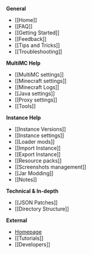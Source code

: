 **General**

* [[Home]]
* [[FAQ]]
* [[Getting Started]]
* [[Feedback]]
* [[Tips and Tricks]]
* [[Troubleshooting]]

**MultiMC Help**

* [[MultiMC settings]]
* [[Minecraft settings]]
* [[Minecraft Logs]]
* [[Java settings]]
* [[Proxy settings]]
* [[Tools]]

**Instance Help**

* [[Instance Versions]]
* [[Instance settings]]
* [[Loader mods]]
* [[Import Instance]]
* [[Export Instance]]
* [[Resource packs]]
* [[Screenshots management]]
* [[Jar Modding]]
* [[Notes]]

**Technical & In-depth**

* [[JSON Patches]]
* [[Directory Structure]]

**External**

* [Homepage](http://multimc.org)
* [[Tutorials]]
* [[Developers]]
